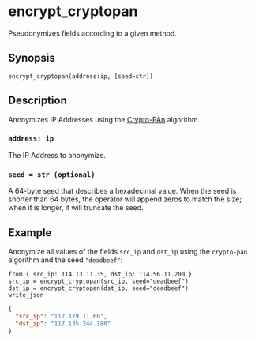 # encrypt_cryptopan

Pseudonymizes fields according to a given method.

## Synopsis

```tql
encrypt_cryptopan(address:ip, [seed=str])
```

## Description

Anonymizes IP Addresses using the
[Crypto-PAn](https://en.wikipedia.org/wiki/Crypto-PAn) algorithm.

### `address: ip`

The IP Address to anonymize.

### `seed = str (optional)`

A 64-byte seed that describes a hexadecimal value. When the seed is shorter than
64 bytes, the operator will append zeros to match the size; when it is longer,
it will truncate the seed.

## Example

Anonymize all values of the fields `src_ip` and `dst_ip` using the
`crypto-pan` algorithm and the seed `"deadbeef"`:

```tql
from { src_ip: 114.13.11.35, dst_ip: 114.56.11.200 }
src_ip = encrypt_cryptopan(src_ip, seed="deadbeef")
dst_ip = encrypt_cryptopan(dst_ip, seed="deadbeef")
write_json
```

```json title="Anonymized"
{
  "src_ip": "117.179.11.60",
  "dst_ip": "117.135.244.180"
}
```
